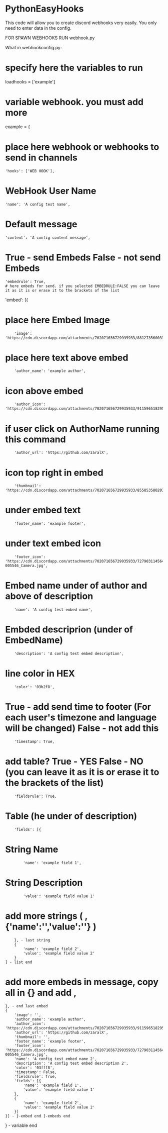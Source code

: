 # PythonEasyHooks
This code will allow you to create discord webhooks very easily. You only need to enter data in the config.

FOR SPAWN WEBHOOKS RUN webhook.py

What in webhookconfig.py:

# specify here the variables to run
loadhooks = ['example']

# variable webhook. you must add more
example = {
  # place here webhook or webhooks to send in channels
	'hooks': ['WEB HOOK'],                
  # WebHook User Name
	'name': 'A config test name',          
  # Default message
	'content': 'A config content message', 
  # True - send Embeds False - not send Embeds
	'embedrule': True,                    
	# here embeds for send. if you selected EMBEDRULE:FALSE you can leave it as it is or erase it to the brackets of the list
  'embed': [{                            
  # place here Embed Image
		'image': 'https://cdn.discordapp.com/attachments/702071656729935933/881273560033816637/1630182315220.jpg',            
  # place here text above embed
		'author_name': 'example author',   
  # icon above embed
		'author_icon': 'https://cdn.discordapp.com/attachments/702071656729935933/911596518295875624/images_25.jpeg',                      
  # if user click on AuthorName running this command
		'author_url': 'https://github.com/zaralX',                                                                                         
  # icon top right in embed
		'thumbnail': 'https://cdn.discordapp.com/attachments/702071656729935933/855853580203065375/2eea5d6b72eac426a40657249d52c7a1.png',    
  # under embed text
		'footer_name': 'example footer',                                                                                                     
  # under text embed icon
		'footer_icon': 'https://cdn.discordapp.com/attachments/702071656729935933/727903114564337734/Screenshot_20200623-005546_Camera.jpg', 
  # Embed name under of author and above of description
		'name': 'A config test embed name',                          
  # Embded descriprion (under of EmbedName)
		'description': 'A config test embed description',            
  # line color in HEX
		'color': '03b2f8',                                          
  # True - add send time to footer (For each user's timezone and language will be changed) False - not add this
		'timestamp': True,                                           
  # add table? True - YES False - NO (you can leave it as it is or erase it to the brackets of the list)
		'fieldsrule': True,                                          
  # Table (he under of description)
		'fields': [{                                        
  # String Name
			'name': 'example field 1',                        
  # String Description
			'value': 'example field value 1'     
  # add more strings ( ,{'name':'','value':''} )
		}, - last string
		{
			'name': 'example field 2',
			'value': 'example field value 2'
		}
    ] - list end
  # add more embeds in message, copy all in {} and add ,
	}, - end last embed
	{
		'image': '',
		'author_name': 'example author',
		'author_icon': 'https://cdn.discordapp.com/attachments/702071656729935933/911596518295875624/images_25.jpeg',
		'author_url': 'https://github.com/zaralX',
		'thumbnail': '',
		'footer_name': 'example footer',
		'footer_icon': 'https://cdn.discordapp.com/attachments/702071656729935933/727903114564337734/Screenshot_20200623-005546_Camera.jpg',
		'name': 'A config test embed name 2',
		'description': 'A config test embed description 2',
		'color': '03fff8',
		'timestamp': False,
		'fieldsrule': True,
		'fields': [{
			'name': 'example field 1',
			'value': 'example field value 1'
		},
		{
			'name': 'example field 2',
			'value': 'example field value 2'
		}]
	}] - }-embed end ]-embeds end
} - variable end
